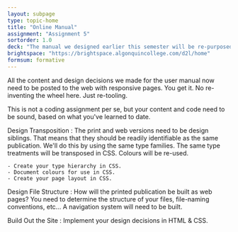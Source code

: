 ```yaml
---
layout: subpage
type: topic-home
title: "Online Manual"
assignment: "Assignment 5"
sortorder: 1.0
deck: "The manual we designed earlier this semester will be re-purposed for the web."
brightspace: "https://brightspace.algonquincollege.com/d2l/home"
formsum: formative
---
```

All the content and design decisions we made for the user manual now need to be posted to the web with responsive pages. You get it. No re-inventing the wheel here. Just re-tooling.

This is not a coding assignment per se, but your content and code need to be sound, based on what you've learned to date.

Design Transposition
: The print and web versions need to be design siblings. That means that they should be readily identifiable as the same publication. We'll do this by using the same type families. The same type treatments will be transposed in CSS. Colours will be re-used.

    - Create your type hierarchy in CSS.
    - Document colours for use in CSS.
    - Create your page layout in CSS.

Design File Structure
: How will the printed publication be built as web pages? You need to determine the structure of your files, file-naming conventions, etc... A navigation system will need to be built.

Build Out the Site
: Implement your design decisions in HTML & CSS.